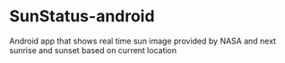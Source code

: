 # SunStatus-android
Android app that shows real time sun image provided by NASA and next sunrise and sunset based on current location
